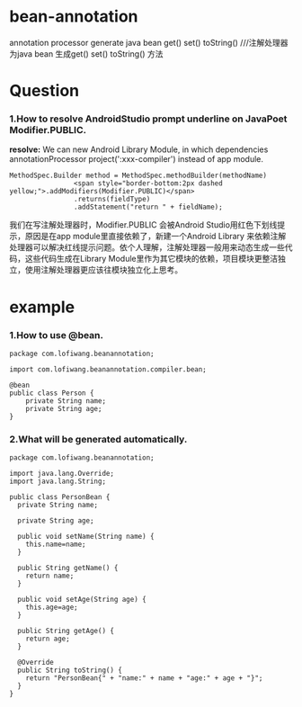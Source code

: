 # bean-annotation
annotation processor generate java bean get() set() toString()
///注解处理器为java bean 生成get() set() toString() 方法


# Question
### 1.How to resolve AndroidStudio prompt underline on JavaPoet Modifier.PUBLIC.
**resolve:** We can new Android Library Module, in which dependencies annotationProcessor project(':xxx-compiler') instead of app module.
```
MethodSpec.Builder method = MethodSpec.methodBuilder(methodName)
                <span style="border-bottom:2px dashed yellow;">.addModifiers(Modifier.PUBLIC)</span>
                .returns(fieldType)
                .addStatement("return " + fieldName);
```
我们在写注解处理器时，Modifier.PUBLIC 会被Android Studio用红色下划线提示，原因是在app module里直接依赖了，新建一个Android Library 来依赖注解处理器可以解决红线提示问题。依个人理解，注解处理器一般用来动态生成一些代码，这些代码生成在Library Module里作为其它模块的依赖，项目模块更整洁独立，使用注解处理器更应该往模块独立化上思考。

# example

### 1.How to use @bean.
```
package com.lofiwang.beanannotation;

import com.lofiwang.beanannotation.compiler.bean;

@bean
public class Person {
    private String name;
    private String age;
}
```

### 2.What will be generated automatically.
```
package com.lofiwang.beanannotation;

import java.lang.Override;
import java.lang.String;

public class PersonBean {
  private String name;

  private String age;

  public void setName(String name) {
    this.name=name;
  }

  public String getName() {
    return name;
  }

  public void setAge(String age) {
    this.age=age;
  }

  public String getAge() {
    return age;
  }

  @Override
  public String toString() {
    return "PersonBean{" + "name:" + name + "age:" + age + "}";
  }
}
```
